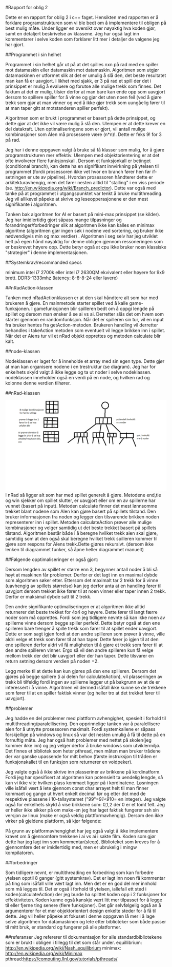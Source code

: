 #Rapport for oblig 2

Dette er en rapport for oblig 2 i c++ faget. Hensikten med rapporten er å forklare programstrukturen som vi ble bedt om å implementere til obligen på best mulig måte. Under ligger en oversikt over nøyaktig
hva koden gjør, samt en detaljert beskrivelse av klassene. Jeg har også lagt inn kommentarer i selve koden som forklarer litt mer i detaljer de valgene jeg har gjort.

##Programmet i sin helhet

Programmet i sin helhet går ut på at det spilles nxn på rad med en spiller mot datamaskin eller datamaskin mot datamaskin. Algoritmen som utgjør datamaskinen er utformet slik at det er umulig å slå den, det beste resultatet man kan få er uavgjort.
I likhet med sjakk, er 3 på rad et spill der det i prinsippet er mulig å evaluere og forutse alle mulige trekk som finnes. Det faktum at det er mulig, tilsier derfor at man bare kan ende opp som uavgjort
dersom to spillere spiller for å vinne og gjør det uten noen feil (ved å gjøre trekk som gjør at man vinner og ved å ikke gjør trekk som uungåelig fører til at man taper gitt at motstanderen spiller perfekt).   

Algoritmen som er brukt i programmet  er basert på dette prinsippet, og dette gjør at det ikke vil være mulig å slå den. Ulempen er at dette krever en del datakraft. Uten optimaliseringene
som er gjort, vil antall mulige kombinasjoner som AIen må prosessere være (n*n)!. Dette er feks 9! for 3 på rad.

Jeg har i denne oppgaven valgt å bruke så få klasser som mulig, for å gjøre programstrukturen mer effektiv. Ulempen med objektorientering er at det ofte involverer flere funksjonskall. Dersom et funksjonkall er betinget (conditional branch),
kan dette ha en signifikant innvirkning på ytelsen til programmet (fordii prosessoren ikke vet hvor en branch fører hen før if-setningen er ute av pipeline). Hvordan prosessoren håndterer dette er arkitekturavhengig, men
det fører nesten alltid til "stalling" i en viss periode (se. http://en.wikipedia.org/wiki/Branch_predictor). Dette var også med tanke på at programmet i utgangspunktet var tenkt å bruke multithreading. Jeg vil allikevel påpeke
at skrive og leseopperasjonene er den mest signifikante i algoritmen.

Tanken bak algoritmen for AI er basert på mini-max prinsippet (se kilder). Jeg har imidlertidig gjort såpass mange tilpasninger og forandringer/forbedringer slik at algoritmen ikke kan kalles
en minimax algoritme (algoritmen gjør ingen søk i nodene ved sortering, og bruker ikke nødvendigvis min og max verdier) . Algoritmen i seg selv har jeg utviklet helt på egen hånd nøyaktig for denne obligen gjennom ressoneringen som er beskrevet høyere opp. 
Dette betyr også at cpu ikke bruker noen klassiske "strategier" i denne implementasjonen.

##Systemkrav/recommanded specs

minimum intel i7 2700k eller intel i7 2630QM ekvivalent eller høyere for 9x9 brett.
DDR3-1333mhz (latency: 8-8-8-24 eller lavere)

##nRadAction-klassen

Tanken med nRadActionklassen er at den skal håndtere alt som har med brukeren å gjøre. En mainmetode starter spillet ved å kalle game-funksjonen. I gamefunksjonen blir spilleren bedt om å oppgi
lengde på spillet og dersom man ønsker å se ai vs ai. Derretter slås det om hvem som starter gjennom en randomfunksjon. Når det er spilleren sin tur, vil en input fra bruker hentes fra
getAction-metoden. Brukeren handling vil derretter behandles i takeAction metoden som eventuelt vil legge brikken inn i spillet. Når det er Aiens tur vil et nRad objekt opprettes og metoden calculate blir kalt.

##node-klassen

Nodeklassen er laget for å inneholde et array med sin egen type. Dette gjør at man kan organisere nodene i en trestruktur (se diagram). Jeg har for enkelhets skyld valgt å ikke legge og ta ut noder i selve nodeklassen.
nodeklassen inneholder også en verdi på en node, og hvilken rad og kolonne denne verdien tilhører.


##nRad-klassen

![innlegging av noder](./diagram.png)
I nRad så ligger alt som har med spillet generelt å gjøre. Metodene end,tie og win sjekker om spillet slutter, er uavgjort eller om en av spillerne har vunnet (basert på input). Metoden calculate
finner det mest lønnsomme trekket blant nodene som AIen kan gjøre basert på spillets tilstand. Den bruker informasjonen fra noden og legger den tilsvarende brikken noden representerer inn i spillet.
Metoden calculateAction prøver alle mulige kombinasjoner og velger samtidig ut det beste trekket basert på spillets tilstand. Algoritmen består både i å beregne hvilket trekk aien skal gjøre,
samtidig som at den også skal beregne hvilket trekk spilleren kommer til gjøre som respons for AIens trekk.Dette gjøres rekursivt. (dersom ikke lenken til diagrammet funker, så åpne heller diagrammet manuelt)

##Følgende opptimaliseringer er også gjort:

Dersom lengden av spillet er større enn 3, begynner antall noder å bli så høyt at maskinen får problemer. Derfor er det lagt inn en maximal dybde som algoritmen søker etter. Ettersom det maximalt tar 2
trekk for å vinne (uavhengig av spillets størrelse) kan jeg derfor anta at en handling fører til uavgjort dersom trekket ikke fører til at noen vinner eller taper innen 2 trekk. Derfor er maksimal dybde satt til 
2 trekk.

Den andre signifikante optimaliseringen er at algoritmen ikke alltid returnerer det beste trekket for 4x4 og høyere. Dette fører til langt færre noder som må opprettes. Fordi som jeg tidligere nevnte så kan ikke noen av spillerne vinne dersom begge spiller perfekt.
Dette betyr også at den ene spilleren bare trenger å spille trekk som fører til at spillet ender uavgjort. Dette er som sagt igjen fordi at den andre spilleren som prøver å vinne, ville 
aldri velge et trekk som fører til at han taper. Dette fører jo igjen til at den ene spilleren derfor aldri vil få muligheten til å gjøre et trekk som fører til at den andre spilleren vinner.
Ergo så vil den andre spilleren kun få velge mellom trekk der det blir uavgjort eller der han taper. Dette tilsvarer en return setning dersom verdien på noden =2.

Legg merke til at dette kan kun gjøres på den ene spilleren.
Dersom det gjøres på begge spillere (i ai delen for calculateAction), vil plasseringen av trekk bli tilfeldig fordi ingen av spillerne legger ut på bakgrunn av at de er interessert i å vinne. Algoritmen vil dermed isåfall ikke kunne se de trekkene
som fører til at en spiller faktisk vinner (og heller tro at det trekket fører til uavgjort).


##problemer

Jeg hadde en del problemer med plattform avhengighet, spesielt i forhold til multithreading/paralellisering. Den opprinnelige tanken var å paralellisere aien for å utnytte prosessoren maximalt.
Fordi systemkallene er såpass forskjellige på windows og linux så var det nesten umulig å få til dette på en fornuftig måte. Jeg har også hatt problemer med nettet på skolen(jeg kommer ikke inn) og jeg velger derfor å bruke windows som utviklermiljø.
Det finnes et bibliotek som heter pthread, men måten man bruker trådene der var ganske upassende for mitt behov (første instruksjon til tråden er funksjonskallet til en funksjon som returnerer en voidpeker).

Jeg valgte også å ikke skrive inn plasseriner av brikkene på kordinatform. Fordi jeg har spesifisert at algoritmen kan potensielt ta uendelig lengde, så kan vi ikke vite hvilken plass kommaet ligger på i kordinatene.
Løsningen ville isåfall vært å lete gjennom const char arrayet helt til man finner kommaet og gange ut hvert enkelt decimal før og etter det med de respektive plassene i 10-tallsystemet ("99"=9*1+9*10= en integer).
Jeg valgte også for enkelhets skyld å vise brikkene som: 0,1,2 der 0 er et tomt felt.
Jeg er heller ikke sikker på om make-en jeg har laget faktisk fungerer ssh sin versjon av linux (make er også veldig plattformavhengig). Dersom den ikke virker på gjeldene plattform, så kjør følgende:

På grunn av platformavhengighet har jeg også valgt å ikke implementere kravet om å gjennomføre trekkene i ai vs ai i sakte film. Koden som gjør dette har jeg lagt inn som kommentar(sleep). Biblioteket
som kreves for å gjennomføre det er imidlertidig med, men er ubrukelig i mingw kompilatoren.

##forbedringer

Som tidligere nevnt, er multithreading en forbedring som kan forbedre ytelsen opptil 8 ganger (gitt systemkrav). Det er lagt inn noen få kommentar på ting som isåfall ville vært lagt inn.
Men det er en god del mer innhold som må legges til. Det er også i forhold til ytelsen, iallefall ett sted i koden(calculateAction) der jeg burde ha splittet koden opp i 2 funksjoner for effektiviteten. Koden kunne også kanskje vært litt
mer tilpasset for å legge til eller fjerne ting senere (flere funksjoner). Det går selvfølgelig også an å argumenterer for et mer objektorientert design enkelte steder for å få til dette. Jeg vil heller påpeke
at fokuset i denne oppgaven lå mer i å lage selve algoritmen for datamaskinen og lete etter biblioteker som både passer til mitt bruk, er standard og fungerer på alle platformer.

##referanser
Jeg refererer til dokumentasjon for alle standardbibliotekene som er brukt i obligen i tillegg til det som står under.
equillibrium: http://en.wikipedia.org/wiki/Nash_equilibrium
minimax: http://en.wikipedia.org/wiki/Minimax
pthread:https://computing.llnl.gov/tutorials/pthreads/


